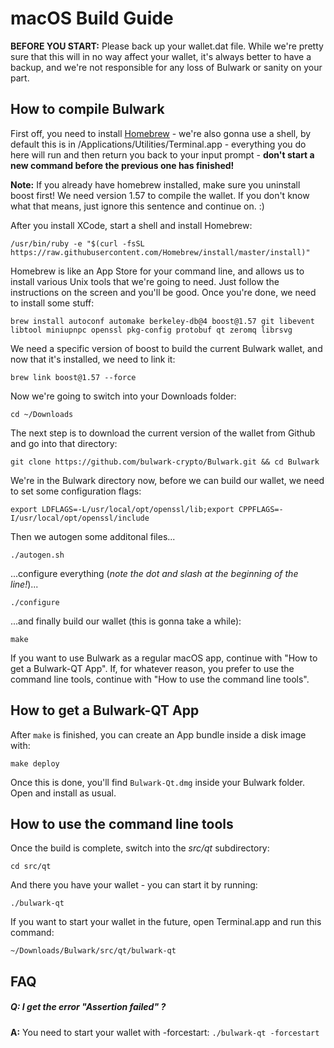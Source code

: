 # macOS Build Guide

**BEFORE YOU START:** Please back up your wallet.dat file. While we're pretty sure that this will in no way affect your wallet, it's always better to have a backup, and we're not responsible for any loss of Bulwark or sanity on your part.

## How to compile Bulwark

First off, you need to install [Homebrew](https://brew.sh/index_de.html) - we're also gonna use a shell, by default this is in /Applications/Utilities/Terminal.app - everything you do here will run and then return you back to your input prompt - **don't start a new command before the previous one has finished!**

**Note:** If you already have homebrew installed, make sure you uninstall boost first! We need version 1.57 to compile the wallet. If you don't know what that means, just ignore this sentence and continue on. :)

After you install XCode, start a shell and install Homebrew:

```/usr/bin/ruby -e "$(curl -fsSL https://raw.githubusercontent.com/Homebrew/install/master/install)"```

Homebrew is like an App Store for your command line, and allows us to install various Unix tools that we're going to need. Just follow the instructions on the screen and you'll be good. Once you're done, we need to install some stuff:

```brew install autoconf automake berkeley-db@4 boost@1.57 git libevent libtool miniupnpc openssl pkg-config protobuf qt zeromq librsvg```

We need a specific version of boost to build the current Bulwark wallet, and now that it's installed, we need to link it:

```brew link boost@1.57 --force```

Now we're going to switch into your Downloads folder:

```cd ~/Downloads```

The next step is to download the current version of the wallet from Github and go into that directory:

```git clone https://github.com/bulwark-crypto/Bulwark.git && cd Bulwark```

We're in the Bulwark directory now, before we can build our wallet, we need to set some configuration flags:

```export LDFLAGS=-L/usr/local/opt/openssl/lib;export CPPFLAGS=-I/usr/local/opt/openssl/include```

Then we autogen some additonal files...

```./autogen.sh```

...configure everything (*note the dot and slash at the beginning of the line!*)...

```./configure```

...and finally build our wallet (this is gonna take a while):

```make```

If you want to use Bulwark as a regular macOS app, continue with "How to get a Bulwark-QT App". If, for whatever reason, you prefer to use the command line tools, continue with "How to use the command line tools".

## How to get a Bulwark-QT App

After `make` is finished, you can create an App bundle inside a disk image with:

```make deploy```

Once this is done, you'll find `Bulwark-Qt.dmg` inside your Bulwark folder. Open and install as usual.

## How to use the command line tools

Once the build is complete, switch into the *src/qt* subdirectory:

```cd src/qt```

And there you have your wallet - you can start it by running:

```./bulwark-qt```

If you want to start your wallet in the future, open Terminal.app and run this command:

```~/Downloads/Bulwark/src/qt/bulwark-qt```

## FAQ

##### **Q:** I get the error "Assertion failed" ?

**A:** You need to start your wallet with -forcestart: `./bulwark-qt -forcestart`
